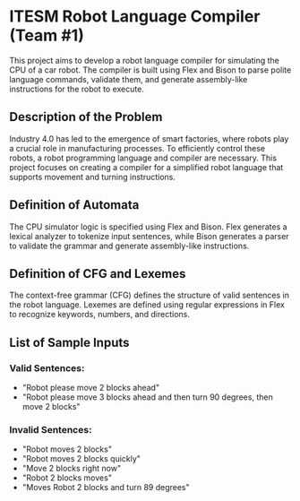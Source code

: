 # ITESM Robot Language Compiler (Team #1)

This project aims to develop a robot language compiler for simulating the CPU of a car robot. The compiler is built using Flex and Bison to parse polite language commands, validate them, and generate assembly-like instructions for the robot to execute.

## Description of the Problem

Industry 4.0 has led to the emergence of smart factories, where robots play a crucial role in manufacturing processes. To efficiently control these robots, a robot programming language and compiler are necessary. This project focuses on creating a compiler for a simplified robot language that supports movement and turning instructions.

## Definition of Automata

The CPU simulator logic is specified using Flex and Bison. Flex generates a lexical analyzer to tokenize input sentences, while Bison generates a parser to validate the grammar and generate assembly-like instructions.

## Definition of CFG and Lexemes

The context-free grammar (CFG) defines the structure of valid sentences in the robot language. Lexemes are defined using regular expressions in Flex to recognize keywords, numbers, and directions.

## List of Sample Inputs

### Valid Sentences:

- "Robot please move 2 blocks ahead"
- "Robot please move 3 blocks ahead and then turn 90 degrees, then move 2 blocks"

### Invalid Sentences:

- "Robot moves 2 blocks"
- "Robot moves 2 blocks quickly"
- "Move 2 blocks right now"
- "Robot 2 blocks moves"
- "Moves Robot 2 blocks and turn 89 degrees"
